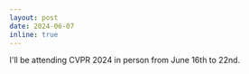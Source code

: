 ```yaml
---
layout: post
date: 2024-06-07
inline: true
---
```

I'll be attending CVPR 2024 in person from June 16th to 22nd.

